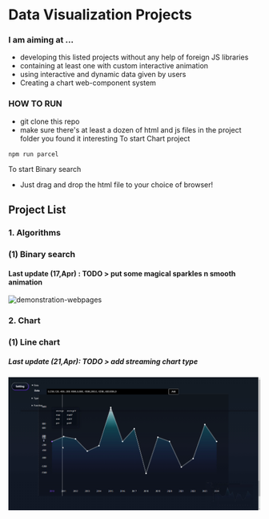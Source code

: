 # Data Visualization Projects
### I am aiming at ... 
- developing this listed projects without any help of foreign JS libraries
- containing at least one with custom interactive animation 
- using interactive and dynamic data given by users 
- Creating a chart web-component system

### HOW TO RUN 
- git clone this repo
- make sure there's at least a dozen of html and js files in the project folder you found it interesting
To start Chart project
```
npm run parcel
```
To start Binary search
- Just drag and drop the html file to your choice of browser!

## Project List

### 1. Algorithms 
### (1) Binary search
#### Last update (17,Apr) : TODO > put some magical sparkles n smooth animation

![demonstration-webpages](https://github.com/pikpokjeon/JS-Data-Visualization-Project/blob/main/bs.gif)

### 2. Chart 
### (1) Line chart
##### Last update (21,Apr): TODO > add streaming chart type

![demonstration-webpages](https://github.com/pikpokjeon/JS-Data-Visualization-Project/blob/main/linechart.gif)
